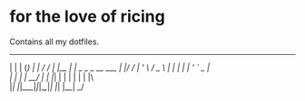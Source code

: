 # for the love of ricing

Contains all my dotfiles.
   _          _ _                 _   __
  | |        | (_)               | | / /
  | |__   ___| |_ _   _ _ __ ___ | |/ /
  | '_ \ / _ \ | | | | | '_ ` _ \|    \
  | | | |  __/ | | |_| | | | | | | |\  \
  |_| |_|\___|_|_|\__,_|_| |_| |_\_| \_/
  
